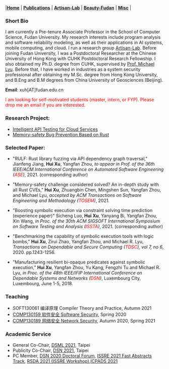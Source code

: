 |[<b>Home</b>](https://hxuhack.github.io/) | [<b>Publications</b>](publication/list) | [<b>Artisan-Lab</b>](lab/page) | [<b>Beauty-Fudan</b>](photo/page) | [<b>Misc</b>](misc/list) |

### Short Bio
I am currently a Pre-tenure Associate Professor in the School of Computer Science, Fudan University. My research interests include program analysis and software reliability modeling, as well as their applications in AI systems, mobile computing, and cloud. I run a research group [Artisan-Lab](lab/page). Before joining Fudan University, I was a Postdoctoral Researcher at the Chinese University of Hong Kong with CUHK Postdoctoral Research Fellowship. I also obtained my Ph.D. degree from CUHK, supervised by [Prof. Michael Lyu](http://www.cse.cuhk.edu.hk/lyu/). Before that, I have worked in industries as a system security professional after obtaining my M.Sc. degree from Hong Kong University, and B.Eng and B.M degrees from China University of Geosciences (Beijing).

**Email**: xuh[AT]fudan.edu.cn	

<span style="color: red"> I am looking for self-motivated students (master, intern, or FYP). Please drop me an email if you are interested. </span>

### Research Project:
- [Intelligent API Testing for Cloud Services](lab/page)
- [Memory-safety Bug Prevention Based on Rust](lab/page)

### Selected Paper:

- "RULF: Rust library fuzzing via API dependency graph traversal," Jianfeng Jiang, **Hui Xu**, Yangfan Zhou, _to appear in Prof. of the 36th IEEE/ACM International Conference on Automated Software Engineering (<span style="color: red">ASE</span>)_, 2021. (corresponding author)

- "Memory-safety challenge considered solved? An in-depth study with all Rust CVEs," **Hui Xu**, Zhuangbin Chen, Mingshen Sun, Yangfan Zhou, and Michael Lyu, _accepted by ACM Transactions on Software Engineering and Methodology (<span style="color: red">TOSEM</span>)_, 2021.

- "Boosting symbolic execution via constraint solving time prediction (experience paper)" Sicheng Luo, **Hui Xu**, Yanyang Bi, Yangfan Zhou, Xin Wang, _in Proc. of the 30th ACM SIGSOFT International Symposium on Software Testing and Analysis (<span style="color: red">ISSTA</span>)_, 2021. (corresponding author)

- "Benchmarking the capability of symbolic execution tools with logic bombs," **Hui Xu**, Zirui Zhao, Yangfan Zhou, and Michael R. Lyu, _Transactions on Dependable and Secure Computing (<span style="color: red">TDSC</span>), vol 7, no 6_, 2020. pp.1243-1256.  

- "Manufacturing resilient bi-opaque predicates against symbolic execution," **Hui Xu**, Yangfan Zhou, Yu Kang, Fengzhi Tu and Michael R. Lyu, _in Proc. of the 48th IEEE/IFIP International Conference on Dependable Systems and Networks (<span style="color: red">DSN</span>)_, Luxembourg City, Luxembourg, June 1-5, 2018. 

###  Teaching

- SOFT130061 编译原理 Compiler Theory and Practice, Autumn 2021
- [COMP130159 软件安全 Software Security](lecture/softwaresec), Spring 2020
- [COMP130189 网络安全 Network Security](lecture/networksec), Autumn 2020, Spring 2021


###  Academic Service

- General Co-Chair, [DSML 2021](https://dependablesecureml.github.io), Taipei
- Publicity Co-Chair, [DSN 2021](http://dsn2021.ntu.edu.tw), Taipei
- PC Member, [DSN 2020 Doctoral Forum](https://dsn2020.webs.upv.es/final-program/doctoral-forum/), [ISSRE 2021 Fast Abstracts Track](https://issre.net), [RSDA 2021 (ISSRE Workshop)](https://sites.google.com/view/rsda2021),[ICPADS 2021](http://ieee-icpads.net/2021/index.html)
